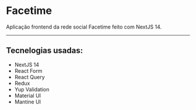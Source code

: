 <h1>Facetime</h1>

<p>Aplicação frontend da rede social Facetime feito com NextJS 14.</p>

<hr>

<h2>Tecnelogias usadas:</h2>

<ul>
  <li>NextJS 14</li>
  <li>React Form</li>
  <li>React Query</li>
  <li>Redux</li>
  <li>Yup Validation</li>
  <li>Material UI</li>
  <li>Mantine UI</li>
</ul>
